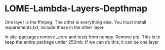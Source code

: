 # LOME-Lambda-Layers-Depthmap
One layer is the ffmpeg. The other is everything else. You must install requirements.txt, include these in the other layer.

In site-packages remove _core and tests from numpy. Remove pip. This is to keep the entire package under 250mb. If we can do this, it can be one layer
